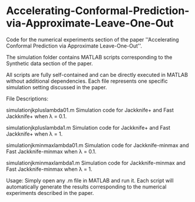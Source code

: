 # Accelerating-Conformal-Prediction-via-Approximate-Leave-One-Out
Code for the numerical experiments section of the paper ''Accelerating Conformal Prediction via Approximate Leave-One-Out''.


The simulation folder contains MATLAB scripts corresponding to the Synthetic data section of the paper.

All scripts are fully self-contained and can be directly executed in MATLAB without additional dependencies.
Each file represents one specific simulation setting discussed in the paper.

File Descriptions:

simulationjkpluslambda01.m
Simulation code for Jackknife+ and Fast Jackknife+ when λ = 0.1.

simulationjkpluslambda1.m
Simulation code for Jackknife+ and Fast Jackknife+ when λ = 1.

simulationjkminmaxlambda01.m
Simulation code for Jackknife-minmax and Fast Jackknife-minmax when λ = 0.1.

simulationjkminmaxlambda1.m
Simulation code for Jackknife-minmax and Fast Jackknife-minmax when λ = 1.

Usage:
Simply open any .m file in MATLAB and run it.
Each script will automatically generate the results corresponding to the numerical experiments described in the paper.


